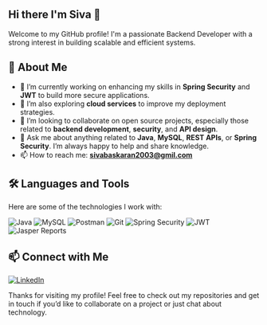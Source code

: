 ## Hi there I'm Siva 👋

Welcome to my GitHub profile! I'm a passionate Backend Developer with a strong interest in building scalable and efficient systems.

## 🚀 About Me

- 🔭 I’m currently working on enhancing my skills in **Spring Security** and **JWT** to build more secure applications.
- 🌱 I’m also exploring **cloud services** to improve my deployment strategies.
- 👯 I’m looking to collaborate on open source projects, especially those related to **backend development**, **security**, and **API design**.
- 💬 Ask me about anything related to **Java**, **MySQL**, **REST APIs**, or **Spring Security**. I’m always happy to help and share knowledge.
- 📫 How to reach me: **sivabaskaran2003@gmil.com**

## 🛠️ Languages and Tools

Here are some of the technologies I work with:

![Java](https://img.shields.io/badge/Java-ED8B00?style=for-the-badge&logo=java&logoColor=white)
![MySQL](https://img.shields.io/badge/MySQL-4479A1?style=for-the-badge&logo=mysql&logoColor=white)
![Postman](https://img.shields.io/badge/Postman-FF6C37?style=for-the-badge&logo=postman&logoColor=white)
![Git](https://img.shields.io/badge/Git-F05032?style=for-the-badge&logo=git&logoColor=white)
![Spring Security](https://img.shields.io/badge/Spring%20Security-6DB33F?style=for-the-badge&logo=spring-security&logoColor=white)
![JWT](https://img.shields.io/badge/JWT-000000?style=for-the-badge&logo=json-web-tokens&logoColor=white)
![Jasper Reports](https://img.shields.io/badge/Jasper%20Reports-007396?style=for-the-badge&logo=java&logoColor=white)

## 📫 Connect with Me

[![LinkedIn](https://img.shields.io/badge/LinkedIn-%230077B5.svg?style=for-the-badge&logo=linkedin&logoColor=white)](https://www.linkedin.com/in/siva-baskaran-6709212b3/)

Thanks for visiting my profile! Feel free to check out my repositories and get in touch if you’d like to collaborate on a project or just chat about technology.
